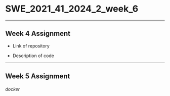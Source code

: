 # SWE_2021_41_2024_2_week_6
---
## Week 4 Assignment
* Link of repository

* Description of code
---
## Week 5 Assignment

###### docker
######
###### 
######
